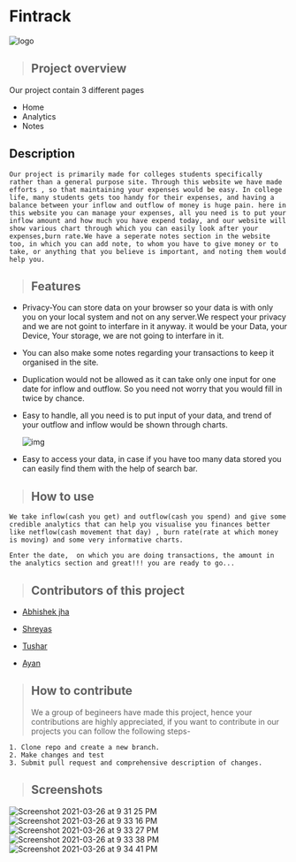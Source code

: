 # Fintrack

![logo](https://images.pexels.com/photos/187041/pexels-photo-187041.jpeg?auto=compress&cs=tinysrgb&dpr=1&w=500)

> ## Project overview

Our project contain 3 different pages

- Home
- Analytics
- Notes

## Description

```
Our project is primarily made for colleges students specifically rather than a general purpose site. Through this website we have made efforts , so that maintaining your expenses would be easy. In college life, many students gets too handy for their expenses, and having a balance between your inflow and outflow of money is huge pain. here in this website you can manage your expenses, all you need is to put your inflow amount and how much you have expend today, and our website will show various chart through which you can easily look after your expenses,burn rate.We have a seperate notes section in the website too, in which you can add note, to whom you have to give money or to take, or anything that you believe is important, and noting them would help you.
```

> ## Features

- Privacy-You can store data on your browser so your data is with only you on your local system and not on any server.We respect your privacy and we are not goint to interfare in it anyway. it would be your Data, your Device, Your storage, we are not going to interfare in it.

- You can also make some notes regarding your transactions to keep it organised in the site.
- Duplication would not be allowed as it can take only one input for one date for inflow and outflow. So you need not worry that you would fill in twice by chance.
- Easy to handle, all you need is to put input of your data, and trend of your outflow and inflow would be shown through charts.

  ![img](https://images.pexels.com/photos/6801647/pexels-photo-6801647.jpeg?auto=compress&cs=tinysrgb&dpr=1&w=500)

- Easy to access your data, in case if you have too many data stored you can easily find them with the help of search bar.

> ## How to use

```
We take inflow(cash you get) and outflow(cash you spend) and give some credible analytics that can help you visualise you finances better like netflow(cash movement that day) , burn rate(rate at which money is moving) and some very informative charts.

Enter the date,  on which you are doing transactions, the amount in the analytics section and great!!! you are ready to go...
```

> ## Contributors of this project

- [Abhishek jha](www.github.com/Abhi-shek-jha)

- [Shreyas](www.github.com/shreyas02)
- [Tushar](www.github.com/Tushar-KS)
- [Ayan](www.github.com/Ayan-16)

> ## How to contribute
>
> We a group of begineers have made this project, hence your contributions are highly appreciated, if you want to contribute in our projects you can follow the following steps-

```
1. Clone repo and create a new branch.
2. Make changes and test
3. Submit pull request and comprehensive description of changes.
```

> ## Screenshots
![Screenshot 2021-03-26 at 9 31 25 PM](https://user-images.githubusercontent.com/36041593/112660329-55690680-8e7b-11eb-84df-b91cc0c28781.png)
![Screenshot 2021-03-26 at 9 33 16 PM](https://user-images.githubusercontent.com/36041593/112660362-60239b80-8e7b-11eb-995f-e8baed7234fc.png)
![Screenshot 2021-03-26 at 9 33 27 PM](https://user-images.githubusercontent.com/36041593/112660393-67e34000-8e7b-11eb-9dba-2b2be64f4ddf.png)
![Screenshot 2021-03-26 at 9 33 38 PM](https://user-images.githubusercontent.com/36041593/112660420-703b7b00-8e7b-11eb-8540-09c744f05108.png)
![Screenshot 2021-03-26 at 9 34 41 PM](https://user-images.githubusercontent.com/36041593/112660468-7cbfd380-8e7b-11eb-8cde-b761dc6f9937.png)
